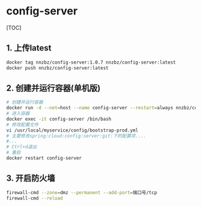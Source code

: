 # config-server

[TOC]


## 1. 上传latest

```sh
docker tag nnzbz/config-server:1.0.7 nnzbz/config-server:latest
docker push nnzbz/config-server:latest
```

## 2. 创建并运行容器(单机版)

```sh
# 创建并运行容器
docker run -d --net=host --name config-server --restart=always nnzbz/config-server
# 进入容器
docker exec -it config-server /bin/bash
# 修改配置文件
vi /usr/local/myservice/config/bootstrap-prod.yml
# 主要修改spring:cloud:config:server:git:下的配置项....
#...
# Ctrl+d退出
# 重启
docker restart config-server
```

## 3. 开启防火墙

```sh
firewall-cmd --zone=dmz --permanent --add-port=端口号/tcp
firewall-cmd --reload
```